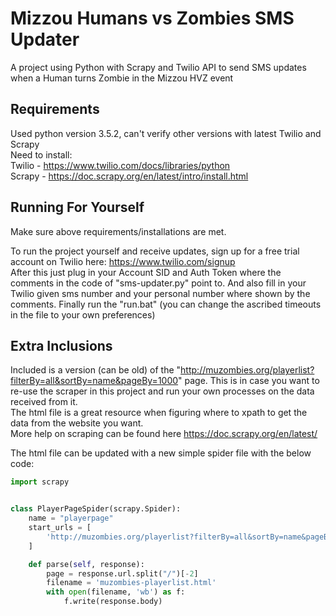 # Mizzou Humans vs Zombies SMS Updater
A project using Python with Scrapy and Twilio API to send SMS updates when a Human turns Zombie in the Mizzou HVZ event

## Requirements
Used python version 3.5.2, can't verify other versions with latest Twilio and Scrapy  
Need to install:  
Twilio - https://www.twilio.com/docs/libraries/python  
Scrapy - https://doc.scrapy.org/en/latest/intro/install.html

## Running For Yourself
Make sure above requirements/installations are met.

To run the project yourself and receive updates, sign up for a free trial account on Twilio here:
https://www.twilio.com/signup  
After this just plug in your Account SID and Auth Token where the comments in the code of "sms-updater.py" point to.
And also fill in your Twilio given sms number and your personal number where shown by the comments.
Finally run the "run.bat" (you can change the ascribed timeouts in the file to your own preferences)

## Extra Inclusions
Included is a version (can be old) of the "http://muzombies.org/playerlist?filterBy=all&sortBy=name&pageBy=1000" page.
This is in case you want to re-use the scraper in this project and run your own processes on the data received from it.  
The html file is a great resource when figuring where to xpath to get the data from the website you want.  
More help on scraping can be found here https://doc.scrapy.org/en/latest/  

The html file can be updated with a new simple spider file with the below code:
```python
import scrapy


class PlayerPageSpider(scrapy.Spider):
    name = "playerpage"
    start_urls = [
        'http://muzombies.org/playerlist?filterBy=all&sortBy=name&pageBy=1000',
    ]

    def parse(self, response):
        page = response.url.split("/")[-2]
        filename = 'muzombies-playerlist.html'
        with open(filename, 'wb') as f:
            f.write(response.body)
```
